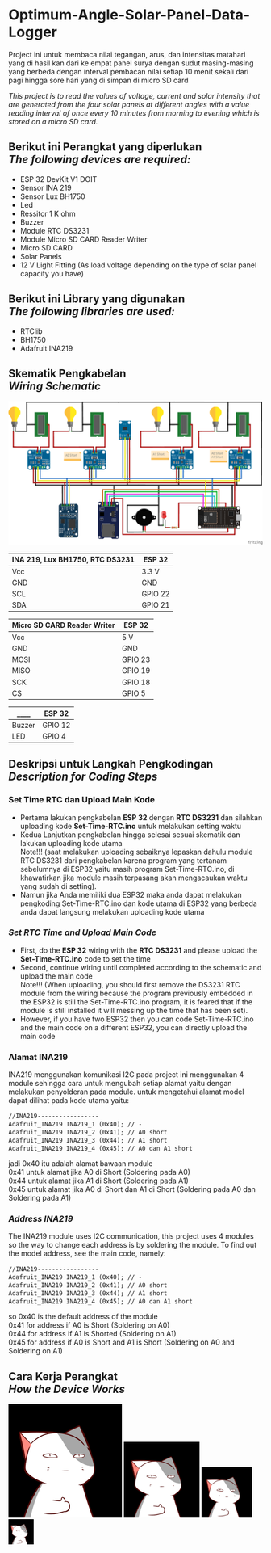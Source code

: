 # Optimum-Angle-Solar-Panel-Data-Logger

Project ini untuk membaca nilai tegangan, arus, dan intensitas matahari yang di hasil kan dari ke empat panel surya  dengan sudut masing-masing yang berbeda dengan interval pembacan nilai setiap 10 menit sekali dari pagi hingga sore hari yang di simpan di micro SD card

*This project is to read the values of voltage, current and solar intensity that are generated from the four solar panels at different angles with a value reading interval of once every 10 minutes from morning to evening which is stored on a micro SD card.*


## Berikut ini Perangkat yang diperlukan <br> *The following devices are required:*
  * ESP 32 DevKit V1 DOIT
  * Sensor INA 219 
  * Sensor Lux BH1750
  * Led
  * Ressitor 1 K ohm
  * Buzzer
  * Module RTC DS3231
  * Module Micro SD CARD Reader Writer
  * Micro SD CARD
  * Solar Panels
  * 12 V Light Fitting (As load voltage depending on the type of solar panel capacity you have)

## Berikut ini Library yang digunakan <br> *The following libraries are used:*
  * RTClib
  * BH1750
  * Adafruit INA219

## Skematik Pengkabelan <br> *Wiring Schematic*
<img src="image/Optimum-Angle-Solar-Panel-Data-Logger.png" width=750>


__INA 219__, __Lux BH1750__, __RTC DS3231__| __ESP 32__
-------     | -------
Vcc         | 3.3 V
GND         | GND
SCL         | GPIO 22
SDA         | GPIO 21

__Micro SD CARD Reader Writer__| __ESP 32__
-------     | -------
Vcc         | 5 V
GND         | GND
MOSI        | GPIO 23
MISO        | GPIO 19
SCK         | GPIO 18
CS          | GPIO 5

____        | __ESP 32__
-------     | -------
Buzzer      | GPIO 12
LED         | GPIO 4

## Deskripsi untuk Langkah Pengkodingan <br> *Description for Coding Steps*
 ### Set Time RTC dan Upload Main Kode
   * Pertama lakukan pengkabelan __ESP 32__ dengan __RTC DS3231__ dan silahkan uploading kode __Set-Time-RTC.ino__ untuk melakukan setting waktu
   * Kedua Lanjutkan pengkabelan hingga selesai sesuai skematik dan lakukan uploading kode utama <br>
     Note!!! (saat melakukan uploading sebaiknya lepaskan dahulu module RTC DS3231 dari pengkabelan
     karena program yang tertanam sebelumnya di ESP32 yaitu masih program Set-Time-RTC.ino, di khawatirkan jika module masih terpasang akan mengacaukan waktu yang sudah di setting).
   * Namun jika Anda memiliki dua ESP32 maka anda dapat melakukan pengkoding Set-Time-RTC.ino dan kode utama di ESP32 yang berbeda anda dapat langsung melakukan uploading kode utama

 ### *Set RTC Time and Upload Main Code*
   * First, do the __ESP 32__ wiring with the __RTC DS3231__ and please upload the __Set-Time-RTC.ino__ code to set the time
   * Second, continue wiring until completed according to the schematic and upload the main code <br>
     Note!!! (When uploading, you should first remove the DS3231 RTC module from the wiring because the program previously embedded in the ESP32 is still the Set-Time-RTC.ino program,        it is feared that if the module is still installed it will messing up the time that has been set).
   * However, if you have two ESP32 then you can code Set-Time-RTC.ino and the main code on a different ESP32, you can directly upload the main code


  
 ### Alamat INA219
   INA219 menggunakan komunikasi I2C pada project ini menggunakan 4 module sehingga cara untuk mengubah setiap alamat yaitu dengan melakukan penyolderan pada module. 
   untuk mengetahui alamat model dapat dilihat pada kode utama yaitu:
   ```
   //INA219-----------------
   Adafruit_INA219 INA219_1 (0x40); // -
   Adafruit_INA219 INA219_2 (0x41); // A0 short
   Adafruit_INA219 INA219_3 (0x44); // A1 short
   Adafruit_INA219 INA219_4 (0x45); // A0 dan A1 short
   ```
   jadi  0x40 itu adalah alamat bawaan module<br>
   0x41 untuk alamat jika A0 di Short (Soldering pada A0)<br>
   0x44 untuk alamat jika A1 di Short (Soldering pada A1)<br>
   0x45 untuk alamat jika A0 di Short dan A1 di Short (Soldering pada A0 dan Soldering pada A1)<br>

 ### *Address INA219*
   The INA219 module uses I2C communication, this project uses 4 modules so the way to change each address is by soldering the module. 
   To find out the model address, see the main code, namely:
   ```
   //INA219-----------------
   Adafruit_INA219 INA219_1 (0x40); // -
   Adafruit_INA219 INA219_2 (0x41); // A0 short
   Adafruit_INA219 INA219_3 (0x44); // A1 short
   Adafruit_INA219 INA219_4 (0x45); // A0 dan A1 short
   ```
   so 0x40 is the default address of the module<br>
   0x41 for address if A0 is Short (Soldering on A0)<br>
   0x44 for address if A1 is Shorted (Soldering on A1)<br>
   0x45 for address if A0 is Short and A1 is Short (Soldering on A0 and Soldering on A1)<br>
  

## Cara Kerja Perangkat  <br> *How the Device Works*
 


![puss image](/image/puss-image.png)
<img src="/image/puss-image.png" width=150>
<img src="/image/puss-image.png" width=100>
<img src="/image/puss-image.png" width=50>
